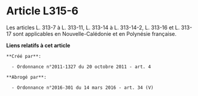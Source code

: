 # Article L315-6

Les articles L. 313-7 à L. 313-11, L. 313-14 à L. 313-14-2, L. 313-16 et L. 313-17 sont applicables en Nouvelle-Calédonie et
en Polynésie française.

**Liens relatifs à cet article**

	**Créé par**:

	  - Ordonnance n°2011-1327 du 20 octobre 2011 - art. 4

	**Abrogé par**:

	  - Ordonnance n°2016-301 du 14 mars 2016 - art. 34 (V)
